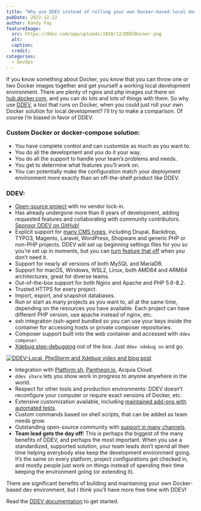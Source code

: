 ```yaml
---
title: "Why use DDEV instead of rolling your own Docker-based local dev solution?"
pubDate: 2022-12-22
author: Randy Fay
featureImage:
  src: https://ddev.com/app/uploads/2020/12/DDEVDocker.png
  alt:
  caption:
  credit:
categories:
  - DevOps
---
```


If you know something about Docker, you know that you can throw one or two Docker images together and get yourself a working local development environment. There are plenty of nginx and php images out there on [hub.docker.com](http://hub.docker.com), and you can do lots and lots of things with them. So why use [DDEV](https://ddev.readthedocs.io), a tool that runs on Docker, when you could just roll your own Docker solution for local development? I’ll try to make a comparison. Of course I’m biased in favor of DDEV.

### **Custom Docker or docker-compose solution:**

- You have complete control and can customize as much as you want to.
- You do all the development and you do it your way.
- You do all the support to handle your team’s problems and needs.
- You get to determine what features you’ll work on.
- You can potentially make the configuration match your deployment environment more exactly than an off-the-shelf product like DDEV.

### **DDEV:**

- [Open-source project](https://github.com/drud/ddev) with no vendor lock-in.
- Has already undergone more than 6 years of development, adding requested features and collaborating with community contributors. [Sponsor DDEV on GitHub!](https://github.com/sponsors/rfay)
- Explicit support for [many CMS types](https://ddev.readthedocs.io/en/stable/users/cli-usage/#quickstart-guides), including Drupal, Backdrop, TYPO3, Magento, Laravel, WordPress, Shopware and generic PHP or non-PHP projects. DDEV will set up beginning settings files for you so you’re set up in moments, but you can [turn feature that off](https://ddev.com/ddev-local/controlling-cms-settings-files-in-ddev-local/) when you don’t need it.
- Support for nearly all versions of both MySQL and MariaDB.
- Support for macOS, Windows, WSL2, Linux, both AMD64 and ARM64 architectures, great for diverse teams.
- Out-of-the-box support for both Nginx and Apache and PHP 5.6-8.2.
- Trusted HTTPS for every project.
- Import, export, and snapshot databases.
- Run or start as many projects as you want to, all at the same time, depending on the resources you have available. Each project can have different PHP version, use apache instead of nginx, etc.
- ssh integration (ssh-agent bundled so you can use your keys inside the container for accessing hosts or private composer repositories.
- Composer support built into the web container and accessed with `ddev composer`.
- [Xdebug step-debugging](https://ddev.readthedocs.io/en/stable/users/step-debugging/#step-debugging-with-ddev-and-xdebug) out of the box. Just `ddev xdebug on` and go.

[![DDEV-Local, PhpStorm and Xdebug video and blog post](https://ddev.com/app/uploads/2020/12/Screen-Shot-2020-12-28-at-12.49.31-PM-1024x573.png)](https://ddev.com/ddev-local/ddev-local-phpstorm-and-xdebug-debugging/)

- Integration with [Platform.sh](https://platform.sh), [Pantheon.io](https://ddev.readthedocs.io/en/stable/users/providers/pantheon/), Acquia Cloud.
- `ddev share` lets you show work in progress to anyone anywhere in the world.
- Respect for other tools and production environments: DDEV doesn’t reconfigure your computer or require exact versions of Docker, etc.
- Extensive customization available, including [maintained add-ons with automated tests](https://ddev.readthedocs.io/en/latest/users/extend/additional-services/).
- Custom commands based on shell scripts, that can be added as team needs grow.
- Outstanding open-source community with [support in many channels](https://ddev.readthedocs.io/en/stable/#support-and-user-contributed-documentation).
- **Team lead gets the day off**! This is perhaps the biggest of the many benefits of DDEV, and perhaps the most important. When you use a standardized, supported solution, your team leads don’t spend all their time helping everybody else keep the development environment going. It’s the same on every platform, project configurations get checked in, and mostly people just work on things instead of spending their time keeping the environment going (or extending it).

There are significant benefits of building and maintaining your own Docker-based dev environment, but I think you’ll have more free time with DDEV!

Read the [DDEV documentation](https://ddev.readthedocs.io/en/stable/) to get started.
